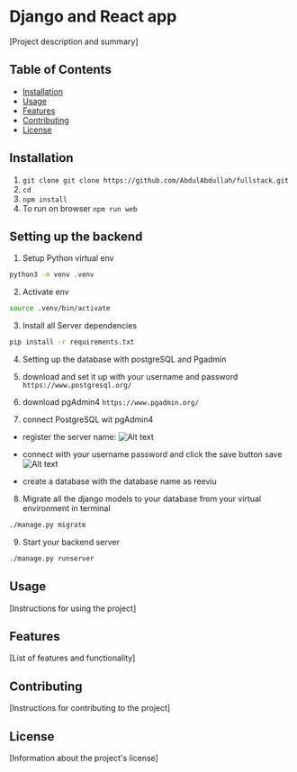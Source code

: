 # Django and React app 

[Project description and summary]

## Table of Contents

- [Installation](#installation)
- [Usage](#usage)
- [Features](#features)
- [Contributing](#contributing)
- [License](#license)

## Installation

1. `git clone git clone https://github.com/AbdulAbdullah/fullstack.git`
2. `cd `
3. `npm install`
4. To run on browser `npm run web`

## Setting up the backend

1. Setup Python virtual env
```bash
python3 -m venv .venv
```

2. Activate env
```bash
source .venv/bin/activate
```

3. Install all Server dependencies
```bash
pip install -r requirements.txt
```

4. Setting up the database with postgreSQL and Pgadmin

5. download and set it up with your username and password `https://www.postgresql.org/`

6. download pgAdmin4 `https://www.pgadmin.org/` 

7. connect PostgreSQL wit pgAdmin4
- register the server name:
![Alt text](<Screenshot from 2023-07-02 15-19-14.png>)

- connect with your username password and click the save button save
![Alt text](<Screenshot from 2023-07-02 15-27-39.png>)

- create a database with the database name as reeviu

8. Migrate all the django models to your database from your virtual environment in terminal
```bash
./manage.py migrate
```

9. Start your backend server
```bash
./manage.py runserver
``` 


## Usage

[Instructions for using the project]

## Features

[List of features and functionality]

## Contributing

[Instructions for contributing to the project]

## License

[Information about the project's license]